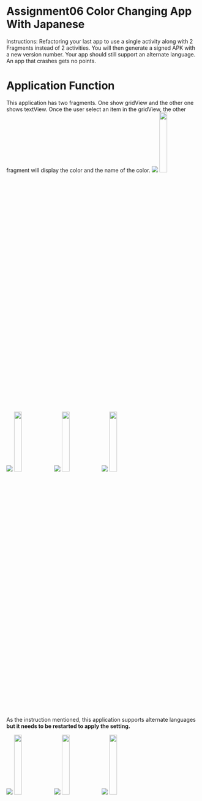 ﻿

# Assignment06 Color Changing App With Japanese
Instructions:
Refactoring your last app to use a single activity along with 2 Fragments instead of 2 activities. You will then generate a signed APK with a new version number. Your app should still support an alternate language. An app that crashes gets no points.

# Application Function
This application has two fragments. One show gridView and the other one shows textView. Once the user select an item in the gridView, the other fragment will display the color and the name of the color.
![](Images/Japanese1.png)
<img src="Images/Japanese1.png" width="20%" />
![](Images/Japanese2.png)
<img src="Images/Japanese2.png" width="20%" />
![](Images/Japanese3.png)
<img src="Images/Japanese3.png" width="20%" />
![](Images/Japanese4.png)
<img src="Images/Japanese4.png" width="20%" />

As the instruction mentioned, this application supports alternate languages **but it needs to be restarted to apply the setting.**

![](Images/Japanese5.png)
<img src="Images/Japanese5.png" width="20%" />
![](Images/Japanese6.png)
<img src="Images/Japanese5.png" width="20%" />
![](Images/Japanese7.png)
<img src="Images/Japanese5.png" width="20%" />


